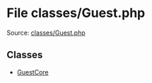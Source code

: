 File classes/Guest.php
=========

Source: [classes/Guest.php](https://github.com/PrestaShop/PrestaShop/blob/1.6.0.13/classes/Guest.php)


Classes
-------

* [GuestCore](class.GuestCore.md)

